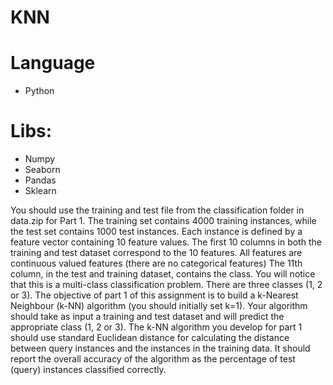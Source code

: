 # KNN


# Language
  * Python

# Libs:
  * Numpy
  * Seaborn
  * Pandas
  * Sklearn
  
  
You should use the training and test file from the classification folder in data.zip for Part 1.
The training set contains 4000 training instances, while the test set contains 1000 test instances.
Each instance is defined by a feature vector containing 10 feature values. The first 10 columns in
both the training and test dataset correspond to the 10 features. All features are continuous
valued features (there are no categorical features)
The 11th column, in the test and training dataset, contains the class. You will notice that this is a
multi-class classification problem. There are three classes (1, 2 or 3).
The objective of part 1 of this assignment is to build a k-Nearest Neighbour (k-NN) algorithm
(you should initially set k=1). Your algorithm should take as input a training and test dataset and
will predict the appropriate class (1, 2 or 3).
The k-NN algorithm you develop for part 1 should use standard Euclidean distance for
calculating the distance between query instances and the instances in the training data. It should
report the overall accuracy of the algorithm as the percentage of test (query) instances classified
correctly.


